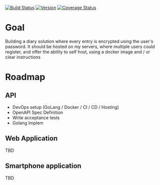 [![Build Status](https://travis-ci.com/Yuruh/encrypted-diary.svg?branch=master)](https://travis-ci.com/Yuruh/encrypted-diary)
[![Version](https://img.shields.io/github/v/tag/yuruh/encrypted-diary)](https://github.com/Yuruh/encrypted-diary/releases)
[![Coverage Status](https://coveralls.io/repos/github/Yuruh/encrypted-diary/badge.svg?branch=master)](https://coveralls.io/github/Yuruh/encrypted-diary?branch=master)

# Goal

Building a diary solution where every entry is encrypted using the user's password.
It should be hosted on my servers, where multiple users could register, and offer the ability to self host, using a docker image and / or clear instructions

# Roadmap

## API

- DevOps setup (GoLang / Docker / CI / CD / Hosting)
- OpenAPI Spec Definition
- Write acceptance tests 
- Golang Implem

## Web Application

TBD
 
## Smartphone application

TBD
